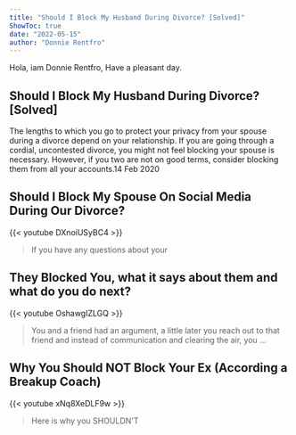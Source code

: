 ```yaml
---
title: "Should I Block My Husband During Divorce? [Solved]"
ShowToc: true 
date: "2022-05-15"
author: "Donnie Rentfro" 
---
```


Hola, iam Donnie Rentfro, Have a pleasant day.
## Should I Block My Husband During Divorce? [Solved]
The lengths to which you go to protect your privacy from your spouse during a divorce depend on your relationship. If you are going through a cordial, uncontested divorce, you might not feel blocking your spouse is necessary. However, if you two are not on good terms, consider blocking them from all your accounts.14 Feb 2020

## Should I Block My Spouse On Social Media During Our Divorce?
{{< youtube DXnoiUSyBC4 >}}
>If you have any questions about your 

## They Blocked You, what it says about them and what do you do next?
{{< youtube OshawgIZLGQ >}}
>You and a friend had an argument, a little later you reach out to that friend and instead of communication and clearing the air, you ...

## Why You Should NOT Block Your Ex (According a Breakup Coach)
{{< youtube xNq8XeDLF9w >}}
>Here is why you SHOULDN'T 

